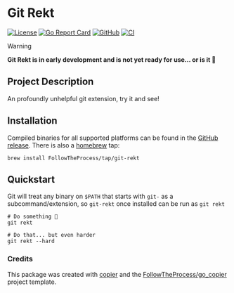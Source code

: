 # Git Rekt

[![License](https://img.shields.io/github/license/FollowTheProcess/git-rekt)](https://github.com/FollowTheProcess/git-rekt)
[![Go Report Card](https://goreportcard.com/badge/github.com/FollowTheProcess/git-rekt)](https://goreportcard.com/report/github.com/FollowTheProcess/git-rekt)
[![GitHub](https://img.shields.io/github/v/release/FollowTheProcess/git-rekt?logo=github&sort=semver)](https://github.com/FollowTheProcess/git-rekt)
[![CI](https://github.com/FollowTheProcess/git-rekt/workflows/CI/badge.svg)](https://github.com/FollowTheProcess/git-rekt/actions?query=workflow%3ACI)

> [!WARNING]
> **Git Rekt is in early development and is not yet ready for use... or is it 👀**

## Project Description

An profoundly unhelpful git extension, try it and see!

## Installation

Compiled binaries for all supported platforms can be found in the [GitHub release]. There is also a [homebrew] tap:

```shell
brew install FollowTheProcess/tap/git-rekt
```

## Quickstart

Git will treat any binary on `$PATH` that starts with `git-` as a subcommand/extension, so `git-rekt` once installed can be run as `git rekt`

```shell
# Do something 👀
git rekt

# Do that... but even harder
git rekt --hard
```

### Credits

This package was created with [copier] and the [FollowTheProcess/go_copier] project template.

[copier]: https://copier.readthedocs.io/en/stable/
[FollowTheProcess/go_copier]: https://github.com/FollowTheProcess/go_copier
[GitHub release]: https://github.com/FollowTheProcess/git-rekt/releases
[homebrew]: https://brew.sh
